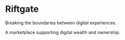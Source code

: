 # Riftgate
Breaking the boundaries between digital experiences.

A marketplace supporting digital wealth and ownership.
